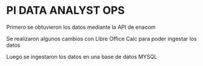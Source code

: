 # PI DATA ANALYST OPS

Primero se obtuvieron los datos mediante la API de enacom

Se realizaron algunos cambios con Libre Office Calc para poder ingestar los datos

Luego se ingestaron los datos en una base de datos MYSQL
